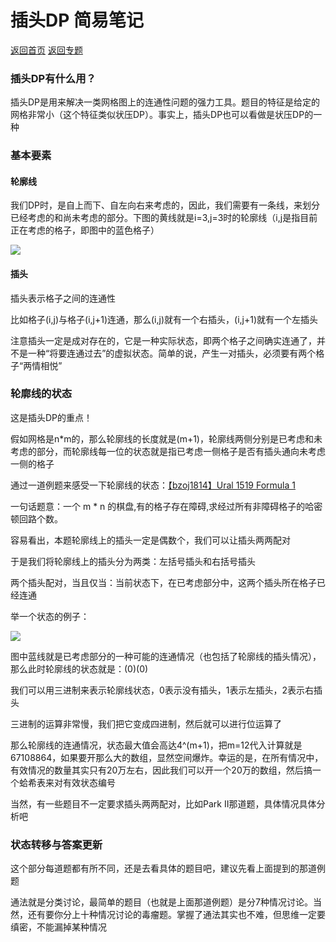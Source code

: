 # 插头DP 简易笔记

[返回首页](https://EbolaEmperor.github.io)    [返回专题](https://EbolaEmperor.github.io/special/PlugDP)

### 插头DP有什么用？

插头DP是用来解决一类网格图上的连通性问题的强力工具。题目的特征是给定的网格非常小（这个特征类似状压DP）。事实上，插头DP也可以看做是状压DP的一种

### 基本要素

#### 轮廓线

我们DP时，是自上而下、自左向右来考虑的，因此，我们需要有一条线，来划分已经考虑的和尚未考虑的部分。下图的黄线就是i=3,j=3时的轮廓线（i,j是指目前正在考虑的格子，即图中的蓝色格子）

![](http://wx4.sinaimg.cn/mw690/0060lm7Tly1ft044y6x57j30rb0jswen.jpg)

#### 插头

插头表示格子之间的连通性

比如格子(i,j)与格子(i,j+1)连通，那么(i,j)就有一个右插头，(i,j+1)就有一个左插头

注意插头一定是成对存在的，它是一种实际状态，即两个格子之间确实连通了，并不是一种“将要连通过去”的虚拟状态。简单的说，产生一对插头，必须要有两个格子“两情相悦”

### 轮廓线的状态

这是插头DP的重点！

假如网格是n\*m的，那么轮廓线的长度就是(m+1)，轮廓线两侧分别是已考虑和未考虑的部分，而轮廓线每一位的状态就是指已考虑一侧格子是否有插头通向未考虑一侧的格子

通过一道例题来感受一下轮廓线的状态：[【bzoj1814】Ural 1519 Formula 1](https://www.lydsy.com/JudgeOnline/problem.php?id=1814)

一句话题意：一个 m * n 的棋盘,有的格子存在障碍,求经过所有非障碍格子的哈密顿回路个数。

容易看出，本题轮廓线上的插头一定是偶数个，我们可以让插头两两配对

于是我们将轮廓线上的插头分为两类：左括号插头和右括号插头

两个插头配对，当且仅当：当前状态下，在已考虑部分中，这两个插头所在格子已经连通

举一个状态的例子：

![](http://wx2.sinaimg.cn/mw690/0060lm7Tly1ft04mgk2azj30rb0kejrq.jpg)

图中蓝线就是已考虑部分的一种可能的连通情况（也包括了轮廓线的插头情况），那么此时轮廓线的状态就是：(0)(0)

我们可以用三进制来表示轮廓线状态，0表示没有插头，1表示左插头，2表示右插头

三进制的运算非常慢，我们把它变成四进制，然后就可以进行位运算了

那么轮廓线的连通情况，状态最大值会高达4^(m+1)，把m=12代入计算就是67108864，如果要开那么大的数组，显然空间爆炸。幸运的是，在所有情况中，有效情况的数量其实只有20万左右，因此我们可以开一个20万的数组，然后搞一个蛤希表来对有效状态编号

当然，有一些题目不一定要求插头两两配对，比如Park II那道题，具体情况具体分析吧

### 状态转移与答案更新

这个部分每道题都有所不同，还是去看具体的题目吧，建议先看上面提到的那道例题

通法就是分类讨论，最简单的题目（也就是上面那道例题）是分7种情况讨论。当然，还有要你分上十种情况讨论的毒瘤题。掌握了通法其实也不难，但思维一定要缜密，不能漏掉某种情况